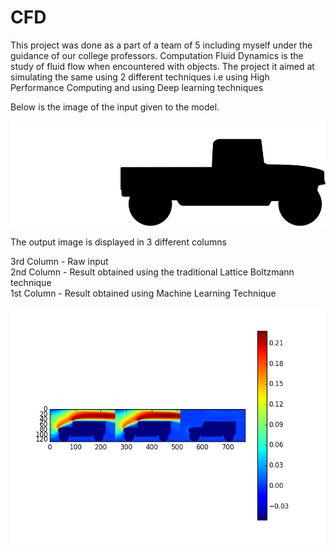 # CFD
This project was done as a part of a team of 5 including myself under the guidance of our college professors. Computation Fluid Dynamics is the study of fluid flow when encountered with objects. The project it aimed at simulating the same using 2 different techniques i.e using High Performance Computing and using Deep learning techniques

Below is the image of the input given to the model.

![Silhouette Car Image](https://github.com/Prajwalnazre/CFD/blob/main/cars/car_002.png)

The output image is displayed in 3 different columns

3rd Column - Raw input <br />
2nd Column - Result obtained using the traditional Lattice Boltzmann technique <br />
1st Column - Result obtained using Machine Learning Technique <br />

![Output Image](https://github.com/Prajwalnazre/CFD/blob/main/test/figs/car_flow_1.png)


